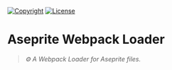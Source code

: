 [![Copyright](https://img.shields.io/badge/©-deformhead-white.svg)](https://github.com/deformhead) [![License](https://img.shields.io/badge/license-MIT-blue.svg)](https://github.com/theatrejs/loader-aseprite/blob/master/LICENSE)

# Aseprite Webpack Loader

> *⚙️ A Webpack Loader for Aseprite files.*
